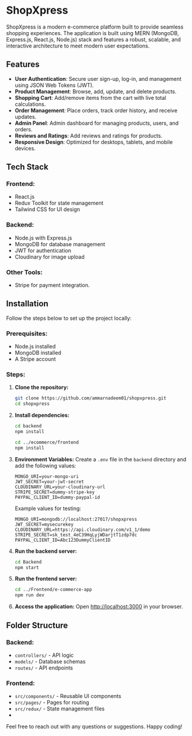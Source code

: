 # ShopXpress

ShopXpress is a modern e-commerce platform built to provide seamless shopping experiences. The application is built using MERN (MongoDB, Express.js, React.js, Node.js) stack and features a robust, scalable, and interactive architecture to meet modern user expectations.

## Features

- **User Authentication**: Secure user sign-up, log-in, and management using JSON Web Tokens (JWT).
- **Product Management**: Browse, add, update, and delete products.
- **Shopping Cart**: Add/remove items from the cart with live total calculations.
- **Order Management**: Place orders, track order history, and receive updates.
- **Admin Panel**: Admin dashboard for managing products, users, and orders.
- **Reviews and Ratings**: Add reviews and ratings for products.
- **Responsive Design**: Optimized for desktops, tablets, and mobile devices.

## Tech Stack

### Frontend:

- React.js
- Redux Toolkit for state management
- Tailwind CSS for UI design

### Backend:

- Node.js with Express.js
- MongoDB for database management
- JWT for authentication
- Cloudinary for image upload

### Other Tools:
- Stripe for payment integration.

## Installation

Follow the steps below to set up the project locally:

### Prerequisites:

- Node.js installed
- MongoDB installed
- A Stripe account

### Steps:

1. **Clone the repository:**

   ```bash
   git clone https://github.com/ammarnadeem01/shopxpress.git
   cd shopxpress
   ```

2. **Install dependencies:**

   ```bash
   cd backend
   npm install

   cd ../ecommerce/frontend
   npm install
   ```

3. **Environment Variables:**
   Create a `.env` file in the `backend` directory and add the following values:

   ```plaintext
   MONGO_URI=your-mongo-uri
   JWT_SECRET=your-jwt-secret
   CLOUDINARY_URL=your-cloudinary-url
   STRIPE_SECRET=dummy-stripe-key
   PAYPAL_CLIENT_ID=dummy-paypal-id
   ```

   Example values for testing:

   ```plaintext
   MONGO_URI=mongodb://localhost:27017/shopxpress
   JWT_SECRET=mysecurekey
   CLOUDINARY_URL=https://api.cloudinary.com/v1_1/demo
   STRIPE_SECRET=sk_test_4eC39HqLyjWDarjtT1zdp7dc
   PAYPAL_CLIENT_ID=Abc123DummyClientID
   ```

4. **Run the backend server:**

   ```bash
   cd Backend
   npm start
   ```

5. **Run the frontend server:**

   ```bash
   cd ../Frontend/e-commerce-app
   npm run dev
   ```

6. **Access the application:**
   Open [http://localhost:3000](http://localhost:5173) in your browser.

## Folder Structure

### Backend:

- `controllers/` - API logic
- `models/` - Database schemas
- `routes/` - API endpoints

### Frontend:

- `src/components/` - Reusable UI components
- `src/pages/` - Pages for routing
- `src/redux/` - State management files
- 
Feel free to reach out with any questions or suggestions. Happy coding!


